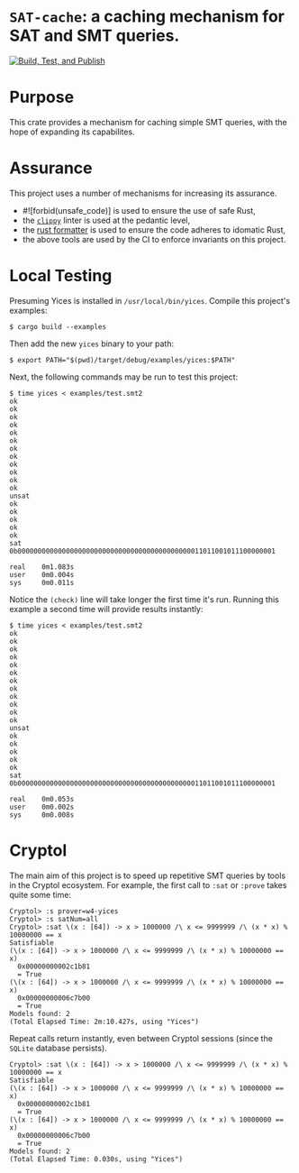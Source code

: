 # `SAT-cache`: a caching mechanism for SAT and SMT queries.

[![Build, Test, and Publish](https://github.com/weaversa/sat-cache/actions/workflows/main.yml/badge.svg)](https://github.com/weaversa/sat-cache/actions/workflows/main.yml)

# Purpose

This crate provides a mechanism for caching simple SMT queries, with the hope of expanding its capabilites.

# Assurance

This project uses a number of mechanisms for increasing its assurance.

  - #![forbid(unsafe_code)] is used to ensure the use of safe Rust,
  - the [`clippy`](https://github.com/rust-lang/rust-clippy) linter is
    used at the pedantic level,
  - the [rust formatter](https://github.com/rust-lang/rustfmt) is used
    to ensure the code adheres to idomatic Rust,
  - the above tools are used by the CI to enforce invariants on this project.

# Local Testing

Presuming Yices is installed in `/usr/local/bin/yices`. Compile this
project's examples:

```
$ cargo build --examples
```

Then add the new `yices` binary to your path:

```
$ export PATH="$(pwd)/target/debug/examples/yices:$PATH"
```

Next, the following commands may be run to test this project:

```
$ time yices < examples/test.smt2 
ok
ok
ok
ok
ok
ok
ok
ok
ok
ok
ok
ok
unsat
ok
ok
ok
ok
ok
sat
0b0000000000000000000000000000000000000000000011011001011100000001

real    0m1.083s
user    0m0.004s
sys     0m0.011s
```

Notice the `(check)` line will take longer the first time it's run. Running this example a second time will provide results instantly:

```
$ time yices < examples/test.smt2 
ok
ok
ok
ok
ok
ok
ok
ok
ok
ok
ok
ok
unsat
ok
ok
ok
ok
ok
sat
0b0000000000000000000000000000000000000000000011011001011100000001

real    0m0.053s
user    0m0.002s
sys     0m0.008s
```

# Cryptol

The main aim of this project is to speed up repetitive SMT queries by
tools in the Cryptol ecosystem. For example, the first call to `:sat`
or `:prove` takes quite some time:

```
Cryptol> :s prover=w4-yices
Cryptol> :s satNum=all
Cryptol> :sat \(x : [64]) -> x > 1000000 /\ x <= 9999999 /\ (x * x) % 10000000 == x
Satisfiable
(\(x : [64]) -> x > 1000000 /\ x <= 9999999 /\ (x * x) % 10000000 == x)
  0x00000000002c1b81
  = True
(\(x : [64]) -> x > 1000000 /\ x <= 9999999 /\ (x * x) % 10000000 == x)
  0x00000000006c7b00
  = True
Models found: 2
(Total Elapsed Time: 2m:10.427s, using "Yices")
```

Repeat calls return instantly, even between Cryptol sessions
(since the `SQLite` database persists).

```
Cryptol> :sat \(x : [64]) -> x > 1000000 /\ x <= 9999999 /\ (x * x) % 10000000 == x
Satisfiable
(\(x : [64]) -> x > 1000000 /\ x <= 9999999 /\ (x * x) % 10000000 == x)
  0x00000000002c1b81
  = True
(\(x : [64]) -> x > 1000000 /\ x <= 9999999 /\ (x * x) % 10000000 == x)
  0x00000000006c7b00
  = True
Models found: 2
(Total Elapsed Time: 0.030s, using "Yices")
```
